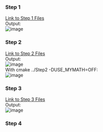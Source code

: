 ### Step 1
[Link to Step 1 Files](https://github.com/phama2/oss-repo-template/tree/master/labs/lab-05/Step1) \
Output: \
![image](https://user-images.githubusercontent.com/70230763/153621148-81c79c43-01c4-473d-b6cd-a8f309e9c70e.png)

### Step 2
[Link to Step 2 Files](https://github.com/phama2/oss-repo-template/tree/master/labs/lab-05/Step2) \
Output: \
![image](https://user-images.githubusercontent.com/70230763/153623729-7911d64d-a69a-4e14-a811-115926dbb7ed.png) \
With cmake ../Step2 -DUSE_MYMATH=OFF: \
![image](https://user-images.githubusercontent.com/70230763/153624583-4fc11f28-206c-4733-81b1-28a0b0e77e9e.png)

### Step 3
[Link to Step 3 Files](https://github.com/phama2/oss-repo-template/tree/master/labs/lab-05/Step3) \
Output: \
![image](https://user-images.githubusercontent.com/70230763/153626369-05cc7a04-eb60-476a-a8b0-3376674ec8da.png)

### Step 4
